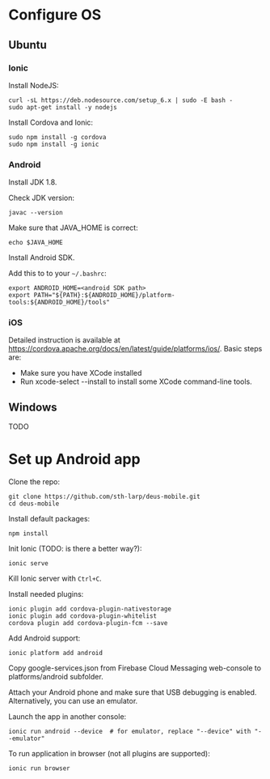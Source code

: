 # Configure OS

## Ubuntu

### Ionic

Install NodeJS:

    curl -sL https://deb.nodesource.com/setup_6.x | sudo -E bash -
    sudo apt-get install -y nodejs

Install Cordova and Ionic:

    sudo npm install -g cordova
    sudo npm install -g ionic


### Android

Install JDK 1.8.

Check JDK version:

    javac --version

Make sure that JAVA_HOME is correct:

    echo $JAVA_HOME

Install Android SDK.

Add this to to your `~/.bashrc`:

    export ANDROID_HOME=<android SDK path>
    export PATH="${PATH}:${ANDROID_HOME}/platform-tools:${ANDROID_HOME}/tools"


### iOS

Detailed instruction is available at https://cordova.apache.org/docs/en/latest/guide/platforms/ios/.
Basic steps are:
 * Make sure you have XCode installed
 * Run xcode-select --install to install some XCode command-line tools.

## Windows

TODO


# Set up Android app

Clone the repo:

    git clone https://github.com/sth-larp/deus-mobile.git
    cd deus-mobile

Install default packages:

    npm install

Init Ionic (TODO: is there a better way?):

    ionic serve

Kill Ionic server with `Ctrl+C`.

Install needed plugins:

    ionic plugin add cordova-plugin-nativestorage
    ionic plugin add cordova-plugin-whitelist
    cordova plugin add cordova-plugin-fcm --save

Add Android support:

    ionic platform add android

Copy google-services.json from Firebase Cloud Messaging web-console to platforms/android subfolder.

Attach your Android phone and make sure that USB debugging is enabled. Alternatively, you can use an emulator.

Launch the app in another console:

    ionic run android --device  # for emulator, replace "--device" with "--emulator"

To run application in browser (not all plugins are supported):
    
    ionic run browser